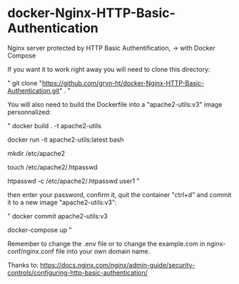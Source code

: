 # docker-Nginx-HTTP-Basic-Authentication
Nginx server protected by HTTP Basic Authentification, -> with Docker Compose

If you want it to work right away you will need to clone this directory:

"
git clone "https://github.com/grvn-ht/docker-Nginx-HTTP-Basic-Authentication.git" .
"

You will also need to build the Dockerfile into a "apache2-utils:v3" image personnalized:

"
docker build . -t apache2-utils

docker run -it apache2-utils:latest bash

mkdir /etc/apache2

touch /etc/apache2/.htpasswd

htpasswd -c /etc/apache2/.htpasswd user1
"

then enter your password, confirm it, quit the container "ctrl+d" and commit it to a new image "apache2-utils:v3":

"
docker commit <container-name> apache2-utils:v3

docker-compose up
"

Remember to change the .env file or to change the example.com in nginx-conf/nginx.conf file into your own domain name.

Thanks to:
https://docs.nginx.com/nginx/admin-guide/security-controls/configuring-http-basic-authentication/
